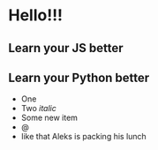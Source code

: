 # Hello!!!

## Learn your JS better  
## Learn your Python better

* One
* Two _italic_
* Some new item
* @
* like that Aleks is packing his lunch